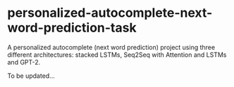 # personalized-autocomplete-next-word-prediction-task
A personalized autocomplete (next word prediction) project using three different architectures: stacked LSTMs, Seq2Seq with Attention and LSTMs and GPT-2. 


To be updated...
